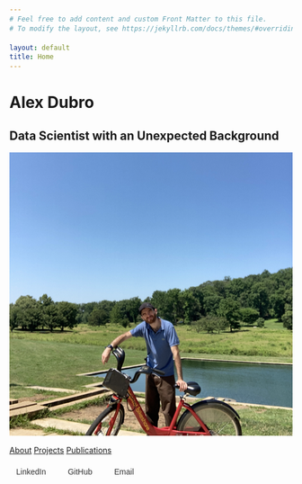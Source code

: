 ```yaml
---
# Feel free to add content and custom Front Matter to this file.
# To modify the layout, see https://jekyllrb.com/docs/themes/#overriding-theme-defaults

layout: default
title: Home
---
```


# Alex Dubro

## Data Scientist with an Unexpected Background

<img src="intro-img.png" alt="Image not supported">

[About](/Users/alexdubro/Documents/add0794.github.io/about.md)
[Projects](/Users/alexdubro/Documents/add0794.github.io/projects.md)
[Publications](/Users/alexdubro/Documents/add0794.github.io/publications.md)

<footer>
    <div class="social-links">
        <a href="https://www.linkedin.com/in/alexdubro/" aria-label="LinkedIn profile">
            <!-- <img src="linkedin-icon.png" alt="LinkedIn Icon" /> -->
            LinkedIn
        </a>
        <a href="https://github.com/add0794" aria-label="GitHub profile">
            <!-- <img src="github-icon.png" alt="GitHub Icon" /> -->
            GitHub
        </a>
        <a href="mailto:add0794@gmail.com" aria-label="Email">
            <!-- <img src="email-icon.png" alt="Email Icon" /> -->
            Email
        </a>
    </div>
</footer>

<style>
    /* General styling for the list */
    .social-links {
        display: flex; /* Arrange items horizontally */
        gap: 15px; /* Add spacing between items */
        list-style: none; /* Remove bullets */
        padding: 0; /* Remove padding */
        margin: 0; /* Remove margin */
        text-align: center;
    }

    .social-links li {
        display: flex; /* Align icon and text */
        align-items: center; /* Vertically center items */
    }

    .social-links a {
        text-decoration: none; /* Remove underline from links */
        color: #333; /* Default text color */
        font-family: Arial, sans-serif;
        font-size: 14px;
        padding: 8px 12px;
        border-radius: 4px;
    }

    .social-links a:hover {
        background-color: #f5f5f5;
        color: #0073b1; /* Change color on hover */
    }

    .social-links img {
        width: 24px; /* Set icon width */
        height: 24px; /* Set icon height */
        margin-right: 8px; /* Add spacing between icon and text */
    }
</style>